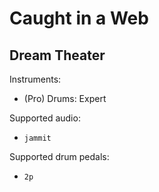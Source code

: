 # Caught in a Web

## Dream Theater

Instruments:

  * (Pro) Drums: Expert

Supported audio:

  * `jammit`

Supported drum pedals:

  * `2p`
